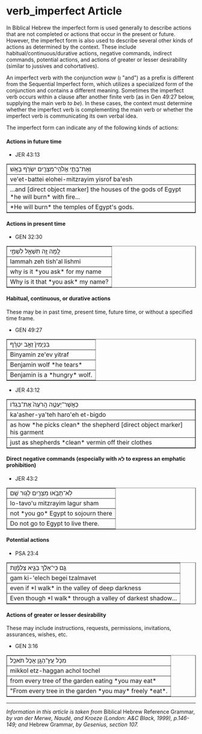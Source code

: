 # verb_imperfect Article
In Biblical Hebrew the imperfect form is used generally to describe actions that are not completed or actions that occur in the present or future.  However, the imperfect form is also used to describe several other kinds of actions as determined by the context. These include habitual/continuous/durative actions, negative commands, indirect commands, potential actions, and actions of greater or lesser desirability (similar to jussives and cohortatives).

An imperfect verb with the conjunction *waw* (וְ "and") as a prefix is different from the Sequential Imperfect form, which utilizes a specialized form of the conjunction and contains a different meaning.  Sometimes the imperfect verb occurs within a clause after another finite verb (as in Gen 49:27 below, supplying the main verb *to be*).  In these cases, the context must determine whether the imperfect verb is complementing the main verb or whether the imperfect verb is communicating its own verbal idea.

The imperfect form can indicate any of the following kinds of actions:

#### Actions in future time

* JER 43:13
<table border="1" class="docutils">
<colgroup>
<col width="100%" />
</colgroup>
<tbody valign="top">
<tr class="row-odd"><td>וְאֶת־בָּתֵּ֥י אֱלֹהֵֽי־מִצְרַ֖יִם יִשְׂרֹ֥ף בָּאֵֽשׁ</td>
</tr>
<tr class="row-even"><td>ve'et-battei elohei-mitzrayim yisrof ba'esh</td>
</tr>
<tr class="row-odd"><td>...and [direct object marker] the houses of the gods of Egypt *he will burn* with fire...</td>
</tr>
<tr class="row-even"><td>*He will burn* the temples of Egypt's gods.</td>
</tr>
</tbody>
</table>

#### Actions in present time

* GEN 32:30
<table border="1" class="docutils">
<colgroup>
<col width="100%" />
</colgroup>
<tbody valign="top">
<tr class="row-odd"><td>לָ֥מָּה זֶּ֖ה תִּשְׁאַ֣ל לִשְׁמִ֑י</td>
</tr>
<tr class="row-even"><td>lammah zeh tish'al lishmi</td>
</tr>
<tr class="row-odd"><td>why is it *you ask* for my name</td>
</tr>
<tr class="row-even"><td>Why is it that *you ask* my name?</td>
</tr>
</tbody>
</table>

#### Habitual, continuous, or durative actions
These may be in past time, present time, future time, or without a specified time frame.

* GEN 49:27
<table border="1" class="docutils">
<colgroup>
<col width="100%" />
</colgroup>
<tbody valign="top">
<tr class="row-odd"><td>בִּנְיָמִין֙ זְאֵ֣ב יִטְרָ֔ף</td>
</tr>
<tr class="row-even"><td>Binyamin ze'ev yitraf</td>
</tr>
<tr class="row-odd"><td>Benjamin wolf *he tears*</td>
</tr>
<tr class="row-even"><td>Benjamin is a *hungry* wolf.</td>
</tr>
</tbody>
</table>

* JER 43:12
<table border="1" class="docutils">
<colgroup>
<col width="100%" />
</colgroup>
<tbody valign="top">
<tr class="row-odd"><td>כַּאֲשֶׁר־יַעְטֶ֤ה הָֽרֹעֶה֙ אֶת־בִּגְד֔וֹ</td>
</tr>
<tr class="row-even"><td>ka'asher-ya'teh haro'eh et-bigdo</td>
</tr>
<tr class="row-odd"><td>as how *he picks clean* the shepherd [direct object marker] his garment</td>
</tr>
<tr class="row-even"><td>just as shepherds *clean* vermin off their clothes</td>
</tr>
</tbody>
</table>

#### Direct negative commands (especially with לֹא to express an emphatic prohibition)

* JER 43:2
<table border="1" class="docutils">
<colgroup>
<col width="100%" />
</colgroup>
<tbody valign="top">
<tr class="row-odd"><td>לֹֽא־תָבֹ֥אוּ מִצְרַ֖יִם לָג֥וּר שָֽׁם</td>
</tr>
<tr class="row-even"><td>lo-tavo'u mitzrayim lagur sham</td>
</tr>
<tr class="row-odd"><td>not *you go* Egypt to sojourn there</td>
</tr>
<tr class="row-even"><td>Do not go to Egypt to live there.</td>
</tr>
</tbody>
</table>

#### Potential actions

* PSA 23:4
<table border="1" class="docutils">
<colgroup>
<col width="100%" />
</colgroup>
<tbody valign="top">
<tr class="row-odd"><td>גַּ֤ם כִּֽי־אֵלֵ֨ךְ בְּגֵ֪יא צַלְמָ֡וֶת</td>
</tr>
<tr class="row-even"><td>gam ki-'elech begei tzalmavet</td>
</tr>
<tr class="row-odd"><td>even if *I walk* in the valley of deep darkness</td>
</tr>
<tr class="row-even"><td>Even though *I walk* through a valley of darkest shadow...</td>
</tr>
</tbody>
</table>

#### Actions of greater or lesser desirability
These may include instructions, requests, permissions, invitations, assurances, wishes, etc. 
* GEN 3:16
<table border="1" class="docutils">
<colgroup>
<col width="100%" />
</colgroup>
<tbody valign="top">
<tr class="row-odd"><td>מִכֹּ֥ל עֵֽץ־הַגָּ֖ן אָכֹ֥ל תֹּאכֵֽל׃</td>
</tr>
<tr class="row-even"><td>mikkol etz-haggan achol tochel</td>
</tr>
<tr class="row-odd"><td>from every tree of the garden eating *you may eat*</td>
</tr>
<tr class="row-even"><td>"From every tree in the garden *you may* freely *eat*.</td>
</tr>
</tbody>
</table>


-----

*Information in this article is taken from* Biblical Hebrew Reference Grammar, *by van der Merwe, Naudé, and Kroeze (London: A&C Black, 1999), p.146-149; and* Hebrew Grammar, *by Gesenius, section 107.*